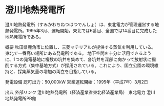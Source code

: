 # 澄川地熱発電所

澄川地熱発電所（すみかわちねつはつでんしょ）は、東北電力が管理運営する地熱発電所。1995年3月、運転開始。東北では6番目、全国では14番目に完成した地熱発電所である。

概要
秋田県鹿角市に位置し、三菱マテリアルが提供する蒸気を利用している。東北で一番高い場所にある発電所である。
地下空間を十分に活用できるように、1つの発電基地に複数の坑井を集めて、各坑井を深部に向かって放射状に掘削する方式（集中基地方式）が採用されている。これにより、国立公園の環境維持と、採集蒸気量の増加の両立を目指している。

発電設備
認可出力：50,000kW
営業運転開始：1995年（平成7年）3月2日

出典
外部リンク
澄川地熱発電所（経済産業省東北経済産業局）
東北電力 澄川地熱発電所PR館
